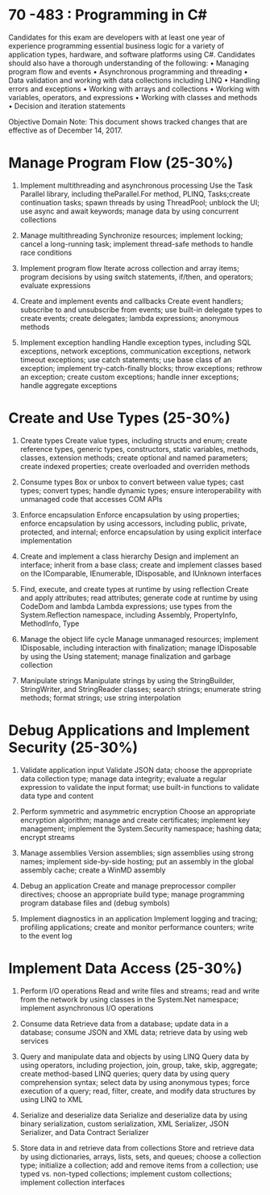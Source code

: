 # 70 -483 : Programming in C#

Candidates for this exam are developers with at least one year of experience programming essential business logic for a variety of application types, hardware, and software platforms using C#.
Candidates should also have a thorough understanding of the following:
  • Managing program flow and events
  • Asynchronous programming and threading
  • Data validation and working with data collections including LINQ
  • Handling errors and exceptions
  • Working with arrays and collections
  • Working with variables, operators, and expressions
  • Working with classes and methods
  • Decision and iteration statements

Objective Domain
Note: This document shows tracked changes that are effective as of December 14, 2017.

# Manage Program Flow (25-30%)
1. Implement multithreading and asynchronous processing
Use the Task Parallel library, including theParallel.For method, PLINQ, Tasks;create continuation tasks; spawn threads by using ThreadPool; unblock the UI; use async and await keywords; manage data by using concurrent collections

2. Manage multithreading
Synchronize resources; implement locking; cancel a long-running task; implement thread-safe methods to handle race conditions

3. Implement program flow
Iterate across collection and array items; program decisions by using switch statements, if/then, and operators; evaluate expressions

4. Create and implement events and callbacks
Create event handlers; subscribe to and unsubscribe from events; use built-in delegate types to create events; create delegates; lambda expressions; anonymous methods

5. Implement exception handling
Handle exception types, including SQL exceptions, network exceptions, communication exceptions, network timeout exceptions; use catch statements; use base class of an exception; implement try-catch-finally blocks; throw exceptions; rethrow an exception; create custom exceptions; handle inner exceptions; handle aggregate exceptions

# Create and Use Types (25-30%)

1. Create types
Create value types, including structs and enum; create reference types, generic types, constructors, static variables, methods, classes, extension methods; create optional and named parameters; create indexed properties; create overloaded and overriden methods

2. Consume types
Box or unbox to convert between value types; cast types; convert types; handle dynamic types; ensure interoperability with unmanaged code that accesses COM APIs

3. Enforce encapsulation
Enforce encapsulation by using properties; enforce encapsulation by using accessors, including public, private, protected, and internal; enforce encapsulation by using explicit interface implementation

4. Create and implement a class hierarchy
Design and implement an interface; inherit from a base class; create and implement classes based on the IComparable, IEnumerable, IDisposable, and IUnknown interfaces

5. Find, execute, and create types at runtime by using reflection
Create and apply attributes; read attributes; generate code at runtime by using CodeDom and lambda Lambda expressions; use types from the System.Reflection namespace, including Assembly, PropertyInfo, MethodInfo, Type

6. Manage the object life cycle
Manage unmanaged resources; implement IDisposable, including interaction with finalization; manage IDisposable by using the Using statement; manage finalization and garbage collection

7. Manipulate strings
Manipulate strings by using the StringBuilder, StringWriter, and StringReader classes; search strings; enumerate string methods; format strings; use string interpolation

# Debug Applications and Implement Security (25-30%)

1. Validate application input
Validate JSON data; choose the appropriate data collection type; manage data integrity; evaluate a regular expression to validate the input format; use built-in functions to validate data type and content

2. Perform symmetric and asymmetric encryption
Choose an appropriate encryption algorithm; manage and create certificates; implement key management; implement the System.Security namespace; hashing data; encrypt streams

3. Manage assemblies
Version assemblies; sign assemblies using strong names; implement side-by-side hosting; put an assembly in the global assembly cache; create a WinMD assembly

4. Debug an application
Create and manage preprocessor compiler directives; choose an appropriate build type; manage programming program database files and (debug symbols)

5. Implement diagnostics in an application
Implement logging and tracing; profiling applications; create and monitor performance counters; write to the event log

# Implement Data Access (25-30%)

1. Perform I/O operations
Read and write files and streams; read and write from the network by using classes in the System.Net namespace; implement asynchronous I/O operations

2. Consume data
Retrieve data from a database; update data in a database; consume JSON and XML data; retrieve data by using web services

3. Query and manipulate data and objects by using LINQ
Query data by using operators, including projection, join, group, take, skip, aggregate; create method-based LINQ queries; query data by using query comprehension syntax; select data by using anonymous types; force execution of a query; read, filter, create, and modify data structures by using LINQ to XML

4. Serialize and deserialize data
Serialize and deserialize data by using binary serialization, custom serialization, XML Serializer, JSON Serializer, and Data Contract Serializer

5. Store data in and retrieve data from collections
Store and retrieve data by using dictionaries, arrays, lists, sets, and queues; choose a collection type; initialize a collection; add and remove items from a collection; use typed vs. non-typed collections; implement custom collections; implement collection interfaces
